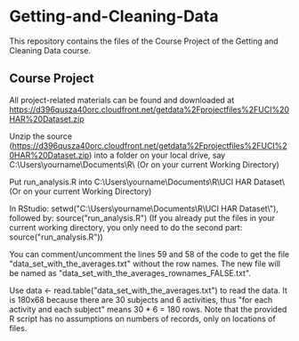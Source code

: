 # Getting-and-Cleaning-Data
This repository contains the files of the Course Project of the Getting and Cleaning Data course.


## Course Project
All project-related materials can be found and downloaded at  https://d396qusza40orc.cloudfront.net/getdata%2Fprojectfiles%2FUCI%20HAR%20Dataset.zip

Unzip the source (https://d396qusza40orc.cloudfront.net/getdata%2Fprojectfiles%2FUCI%20HAR%20Dataset.zip) into a folder on your local drive, say C:\Users\yourname\Documents\R\ (Or on your current Working Directory)

Put run_analysis.R into C:\Users\yourname\Documents\R\UCI HAR Dataset\ (Or on your current Working Directory)

In RStudio: setwd("C:\\Users\\yourname\\Documents\\R\\UCI HAR Dataset\\"), followed by: source("run_analysis.R")
(If you already put the files in your current working directory, you only need to do the second part: source("run_analysis.R"))

You can comment/uncomment the lines 59 and 58 of the code to get the file "data_set_with_the_averages.txt" without the row names. The new file will be named as "data_set_with_the_averages_rownames_FALSE.txt".

Use data <- read.table("data_set_with_the_averages.txt") to read the data. It is 180x68 because there are 30 subjects and 6 activities, thus "for each activity and each subject" means 30 * 6 = 180 rows. Note that the provided R script has no assumptions on numbers of records, only on locations of files.
